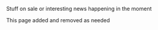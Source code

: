 Stuff on sale or interesting news happening in the moment

  This page added and removed as needed 
